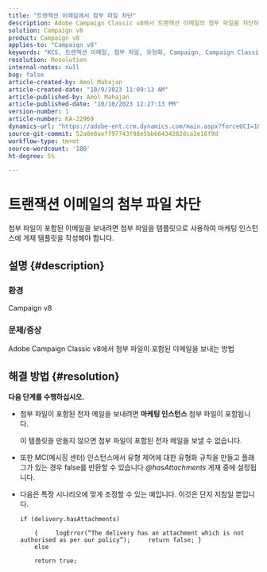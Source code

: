 ```yaml
---
title: "트랜잭션 이메일에서 첨부 파일 차단"
description: Adobe Campaign Classic v8에서 트랜잭션 이메일의 첨부 파일을 차단하는 방법을 알아봅니다. 마케팅 인스턴스에서 게재 템플릿을 작성합니다.
solution: Campaign v8
product: Campaign v8
applies-to: "Campaign v8"
keywords: "KCS, 트랜잭션 이메일, 첨부 파일, 유형화, Campaign, Campaign Classic v8"
resolution: Resolution
internal-notes: null
bug: false
article-created-by: Amol Mahajan
article-created-date: "10/9/2023 11:09:13 AM"
article-published-by: Amol Mahajan
article-published-date: "10/10/2023 12:27:13 PM"
version-number: 1
article-number: KA-22969
dynamics-url: "https://adobe-ent.crm.dynamics.com/main.aspx?forceUCI=1&pagetype=entityrecord&etn=knowledgearticle&id=e0cb2043-9466-ee11-9ae7-6045bd0061cb"
source-git-commit: 52a0e8aeff97743f98e5bb66434282dca2e16f9d
workflow-type: tm+mt
source-wordcount: '180'
ht-degree: 5%

---
```


# 트랜잭션 이메일의 첨부 파일 차단


첨부 파일이 포함된 이메일을 보내려면 첨부 파일을 템플릿으로 사용하여 마케팅 인스턴스에 게재 템플릿을 작성해야 합니다.

## 설명 {#description}


### <b>환경</b>

Campaign v8



### <b>문제/증상</b>

Adobe Campaign Classic v8에서 첨부 파일이 포함된 이메일을 보내는 방법


## 해결 방법 {#resolution}

<b>다음 단계를 수행하십시오.</b>
- 첨부 파일이 포함된 전자 메일을 보내려면 <b>마케팅 인스턴스</b> 첨부 파일이 포함됩니다.

  이 템플릿을 만들지 않으면 첨부 파일이 포함된 전자 메일을 보낼 수 없습니다.



- 또한 MC(메시징 센터) 인스턴스에서 유형 제어에 대한 유형화 규칙을 만들고 플래그가 있는 경우 false를 반환할 수 있습니다 *@hasAttachments* 게재 중에 설정됩니다.
- 다음은 특정 시나리오에 맞게 조정할 수 있는 예입니다. 이것은 단지 지침일 뿐입니다.




  ```
  if (delivery.hasAttachments)
  
      {     logError(“The delivery has an attachment which is not authorised as per our policy”);     return false; }
      else
  
      return true;
  ```

